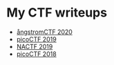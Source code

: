 # My CTF writeups

- [ångstromCTF 2020](ångstromCTF%202020/write.md)
- [picoCTF 2019](picoCTF%202019/write.md)
- [NACTF 2019](NACTF%202019/write.md)
- [picoCTF 2018](picoCTF%202018/write.md)
